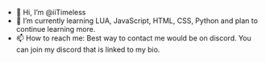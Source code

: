 - 👋 Hi, I’m @iiTimeless
- 🌱 I’m currently learning LUA, JavaScript, HTML, CSS, Python and plan to continue learning more. 
- 📫 How to reach me: Best way to contact me would be on discord. You can join my discord that is linked to my bio.
